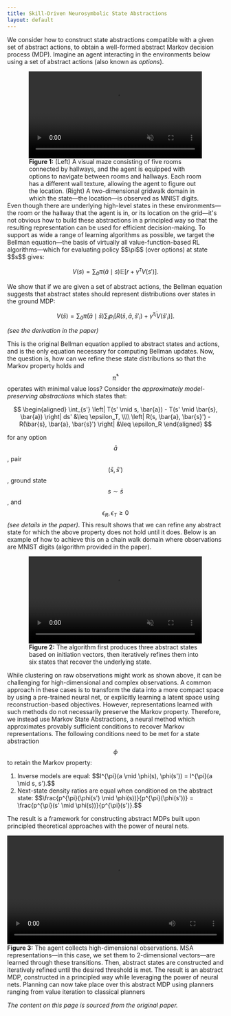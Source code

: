 ```yaml
---
title: Skill-Driven Neurosymbolic State Abstractions
layout: default
---
```

We consider how to construct state abstractions compatible with a given set of abstract actions, to obtain a well-formed abstract Markov decision process (MDP). Imagine an agent interacting in the environments below using a set of abstract actions (also known as <em>options</em>).
<figure style="width: 80%; margin: auto">
    <video width="100%" loop autoplay muted>
        <source src="images/explore.mp4" type="video/mp4">
        Your browser does not support the video tag.
    </video>
    <figcaption>
        <b>Figure 1:</b> (Left) A visual maze consisting of five rooms connected by hallways, and the agent is equipped with options to navigate between rooms and hallways. Each room has a different wall texture, allowing the agent to figure out the location. (Right) A two-dimensional gridwalk domain in which the state&mdash;the location&mdash;is observed as MNIST digits.
    </figcaption>
</figure>
Even though there are underlying high-level states in these environments&mdash;the room or the hallway that the agent is in, or its location on the grid&mdash;it's not obvious how to build these abstractions in a principled way so that the resulting representation can be used for efficient decision-making. To support as wide a range of learning algorithms as possible, we target the Bellman equation&mdash;the basis of virtually all value-function-based RL algorithms&mdash;which for evaluating policy $$\pi$$ (over options) at state $$s$$ gives:

$$
V(s) = \sum_{\bar{a}} \pi(\bar{a} \mid s)\mathbb{E}[r + \gamma^\tau V(s')].
$$

We show that if we are given a set of abstract actions, the Bellman equation suggests that abstract states should represent distributions over states in the ground MDP:

$$
    V(\bar{s}) = \sum_{\bar{a}} \bar{\pi}(\bar{a} \mid \bar{s}) \sum_i p_i \left[R(\bar{s}, \bar{a}, \bar{s}'_i) + \gamma^{\bar{\tau}_i} V(\bar{s}'_i) \right].
$$

<em class="parantheses">(see the derivation in the paper)</em>

This is the original Bellman equation applied to abstract states and actions, and is the only equation necessary for computing Bellman updates. Now, the question is, how can we refine these state distributions so that the Markov property holds and $$\bar{\pi}^*$$ operates with minimal value loss? Consider the <em>approximately model-preserving abstractions</em> which states that:

$$
\begin{aligned}
\int_{s'} \left| T(s' \mid s, \bar{a}) - T(s' \mid \bar{s}, \bar{a}) \right| ds' &\leq \epsilon_T, \\\\
\left| R(s, \bar{a}, \bar{s}') - R(\bar{s}, \bar{a}, \bar{s}') \right| &\leq \epsilon_R
\end{aligned}
$$

for any option $$\bar{a}$$, pair $$(\bar{s}, \bar{s}')$$, ground state $$s \sim \bar{s}$$, and $$\epsilon_R, \epsilon_T \geq 0$$ <em class="parantheses">(see details in the paper)</em>. This result shows that we can refine any abstract state for which the above property does not hold until it does. Below is an example of how to achieve this on a chain walk domain where observations are MNIST digits <span class="parantheses">(algorithm provided in the paper)</span>.
<figure style="width: 80%; margin: auto">
    <video width="100%" loop autoplay muted>
        <source src="images/chain-cropped.mp4" type="video/mp4">
        Your browser does not support the video tag.
    </video>
    <figcaption>
        <b>Figure 2:</b> The algorithm first produces three abstract states based on initiation vectors, then iteratively refines them into six states that recover the underlying state.
    </figcaption>
</figure>

While clustering on raw observations might work as shown above, it can be challenging for high-dimensional and complex observations. A common approach in these cases is to transform the data into a more compact space by using a pre-trained neural net, or explicitly learning a latent space using reconstruction-based objectives. However, representations learned with such methods do not necessarily preserve the Markov property. Therefore, we instead use Markov State Abstractions, a neural method which approximates provably sufficient conditions to recover Markov representations. The following conditions need to be met for a state abstraction $$\phi$$ to retain the Markov property:
<ol>
    <li> Inverse models are equal: $$I^{\pi}(a \mid \phi(s), \phi(s')) = I^{\pi}(a \mid s, s').$$</li>
    <li> Next-state density ratios are equal when conditioned on the abstract state: $$\frac{p^{\pi}(\phi(s') \mid \phi(s))}{p^{\pi}(\phi(s'))} = \frac{p^{\pi}(s' \mid \phi(s))}{p^{\pi}(s')}.$$</li>
</ol>

The result is a framework for constructing abstract MDPs built upon principled theoretical approaches with the power of neural nets.

<figure style="width: 100%; margin: auto">
    <video width="100%" controls>
        <source src="images/main.mp4" type="video/mp4">
        Your browser does not support the video tag.
    </video>
    <figcaption>
        <b>Figure 3:</b> The agent collects high-dimensional observations. MSA representations&mdash;in this case, we set them to 2-dimensional vectors&mdash;are learned through these transitions. Then, abstract states are constructed and iteratively refined until the desired threshold is met. The result is an abstract MDP, constructed in a principled way while leveraging the power of neural nets. Planning can now take place over this abstract MDP using planners ranging from value iteration to classical planners
    </figcaption>
</figure>

<em class="parantheses" style="text-align: center">The content on this page is sourced from the original paper.</em>

